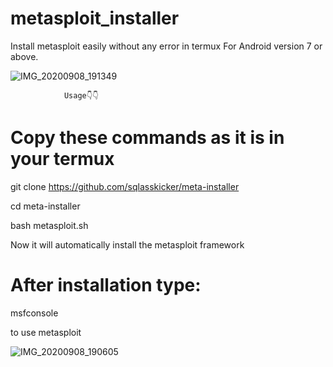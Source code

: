 # metasploit_installer
Install metasploit easily without any error in termux
For Android version 7 or above.


![IMG_20200908_191349](https://user-images.githubusercontent.com/63858650/92486964-4c2f8980-f20a-11ea-964c-ccb402012202.jpg)




                Usage👇👇

# Copy these commands as it is in your termux

 git clone https://github.com/sqlasskicker/meta-installer

cd meta-installer

bash metasploit.sh

     

Now it will automatically install the metasploit framework
 
# After installation type:
msfconsole 

to use metasploit

![IMG_20200908_190605](https://user-images.githubusercontent.com/63858650/92486973-4f2a7a00-f20a-11ea-8b67-ecbe0114f8d4.jpg)
